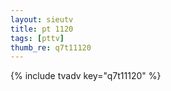 ```yaml
--- 
layout: sieutv
title: pt 1120
tags: [pttv]
thumb_re: q7t11120
---
```

{% include tvadv key="q7t11120" %} 
